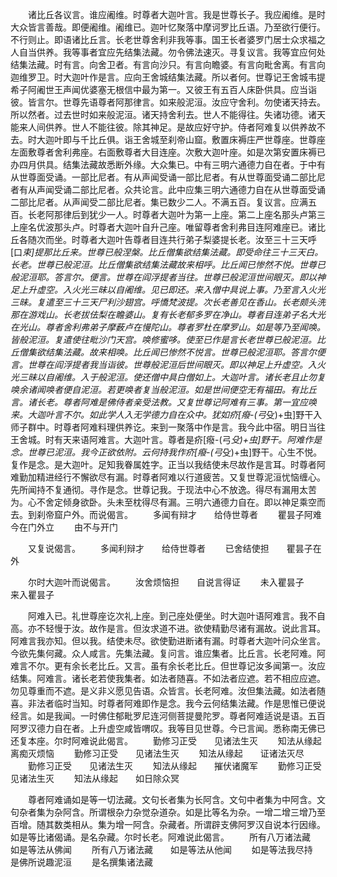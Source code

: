 <!-- { "loadSidebar": true } -->
　　诸比丘各议言。谁应阇维。时尊者大迦叶言。我是世尊长子。我应阇维。是时大众皆言善哉。即便阇维。阇维已。迦叶忆聚落中摩诃罗比丘语。乃至欲行便行。不行则止。即语诸比丘言。长老世尊舍利非我等事。国王长者婆罗门居士众求福之人自当供养。我等事者宜应先结集法藏。勿令佛法速灭。寻复议言。我等宜应何处结集法藏。时有言。向舍卫者。有言向沙只。有言向瞻婆。有言向毗舍离。有言向迦维罗卫。时大迦叶作是言。应向王舍城结集法藏。所以者何。世尊记王舍城韦提希子阿阇世王声闻优婆塞无根信中最为第一。又彼王有五百人床卧供具。应当诣彼。皆言尔。世尊先语尊者阿那律言。如来般泥洹。汝应守舍利。勿使诸天持去。所以然者。过去世时如来般泥洹。诸天持舍利去。世人不能得往。失诸功德。诸天能来人间供养。世人不能往彼。除其神足。是故应好守护。侍者阿难复以供养故不去。时大迦叶即与千比丘俱。诣王舍城至刹帝山窟。敷置床褥庄严世尊座。世尊座左面敷尊者舍利弗座。右面敷尊者大目连座。次敷大迦叶座。如是次第安置床褥已办四月供具。结集法藏故悉断外缘。大众集已。中有三明六通德力自在者。于中有从世尊面受诵。一部比尼者。有从声闻受诵一部比尼者。有从世尊面受诵二部比尼者有从声闻受诵二部比尼者。众共论言。此中应集三明六通德力自在从世尊面受诵二部比尼者。从声闻受二部比尼者。集已数少二人。不满五百。复议言。应满五百。长老阿那律后到犹少一人。时尊者大迦叶为第一上座。第二上座名那头卢第三上座名优波那头卢。时尊者大迦叶自升己座。唯留尊者舍利弗目连阿难座已。诸比丘各随次而坐。时尊者大迦叶告尊者目连共行弟子梨婆提长老。汝至三十三天呼[口*束]提那比丘来。世尊已般涅槃。比丘僧集欲结集法藏。即受命往三十三天白。长老。世尊已般泥洹。比丘僧集欲结集法藏故来相呼。比丘闻已惨然不悦。世尊已般泥洹耶。答言尔。便言。世尊在阎浮提者当往。世尊已般泥洹世间眼灭。即以神足上升虚空。入火光三昧以自阇维。见已即还。来入僧中具说上事。乃至言入火光三昧。复遣至三十三天尸利沙翅宫。呼憍梵波提。次长老善见在香山。长老颇头洗那在游戏山。长老拔佉梨在瞻婆山。复有长老郁多罗在净山。尊者目连弟子名大光在光山。尊者舍利弗弟子摩薮卢在慢陀山。尊者罗杜在摩罗山。如是等乃至闻唤。皆般泥洹。复遣使往毗沙门天宫。唤修蜜哆。使至已作是言长老世尊已般泥洹。比丘僧集欲结集法藏。故来相唤。比丘闻已惨然不悦言。世尊已般泥洹耶。答言尔便言。世尊在阎浮提者我当诣彼。世尊般泥洹后世间眼灭。即以神足上升虚空。入火光三昧以自阇维。入于般泥洹。使还僧中具白僧如上。大迦叶言。诸长老且止勿复唤余诸闻唤者便自泥洹。若更唤者复当般泥洹。如是世间便空无有福田。有比丘言。诸长老。尊者阿难是佛侍者亲受法教。又复世尊记阿难有三事。第一宜应唤来。大迦叶言不尔。如此学人入无学德力自在众中。犹如疥[癈-(弓*殳)+虫]野干入师子群中。时尊者阿难料理供养讫。来到一聚落中作是言。我今此中宿。明日当往王舍城。时有天来语阿难言。大迦叶言。尊者是疥[癈-(弓*殳)+虫]野干。阿难作是念。世尊已泥洹。我今正欲依附。云何持我作疥[癈-(弓*殳)+虫]野干。心生不悦。复作是念。是大迦叶。足知我眷属姓字。正当以我结使未尽故作是言耳。时尊者阿难勤加精进经行不懈欲尽有漏。时尊者阿难以行道疲苦。又复世尊泥洹忧恼缠心。先所闻持不复通彻。寻作是念。世尊记我。于现法中心不放逸。得尽有漏用太苦为。心不舍定倾身欲卧。头未至枕得尽有漏。三明六通德力自在。即以神足乘空而去。到刹帝窟户外。而说偈言。
　　多闻有辩才　　给侍世尊者
　　瞿昙子阿难　　今在门外立
　　由不与开门

　　又复说偈言。
　　多闻利辩才　　给侍世尊者
　　已舍结使担　　瞿昙子在外

　　尔时大迦叶而说偈言。
　　汝舍烦恼担　　自说言得证
　　未入瞿昙子　　来入瞿昙子

　　阿难入已。礼世尊座讫次礼上座。到己座处便坐。时大迦叶语阿难言。我不自高。亦不轻慢于汝。故作是言。但汝求道不进。欲使精勤尽诸有漏故。说此言耳。阿难言我亦知。但以我。结使未尽。欲使勤进断诸有漏。时尊者大迦叶问众坐言。今欲先集何藏。众人咸言。先集法藏。复问言。谁应集者。比丘言。长老阿难。阿难言不尔。更有余长老比丘。又言。虽有余长老比丘。但世尊记汝多闻第一。汝应结集。阿难言。诸长老若使我集者。如法者随喜。不如法者应遮。若不相应应遮。勿见尊重而不遮。是义非义愿见告语。众皆言。长老阿难。汝但集法藏。如法者随喜。非法者临时当知。时尊者阿难即作是念。我今云何结集法藏。作是思惟已便说经言。如是我闻。一时佛住郁毗罗尼连河侧菩提曼陀罗。尊者阿难适说是语。五百阿罗汉德力自在者。上升虚空咸皆喟叹。我等目见世尊。今已言闻。悉称南无佛已还复本座。尔时阿难说此偈言。
　　勤修习正受　　见诸法生灭
　　知法从缘起　　离痴灭烦恼
　　勤修习正受　　见诸法生灭
　　知法从缘起　　证诸法灭尽
　　勤修习正受　　见诸法生灭
　　知法从缘起　　摧伏诸魔军
　　勤修习正受　　见诸法生灭
　　知法从缘起　　如日除众冥

　　尊者阿难诵如是等一切法藏。文句长者集为长阿含。文句中者集为中阿含。文句杂者集为杂阿含。所谓根杂力杂觉杂道杂。如是比等名为杂。一增二增三增乃至百增。随其数类相从。集为增一阿含。杂藏者。所谓辟支佛阿罗汉自说本行因缘。如是等比诸偈诵。是名杂藏。尔时长老。阿难说此偈言。
　　所有八万诸法藏　　如是等法从佛闻
　　所有八万诸法藏　　如是等法从他闻
　　如是等法我尽持　　是佛所说趣泥洹
　　是名撰集诸法藏

